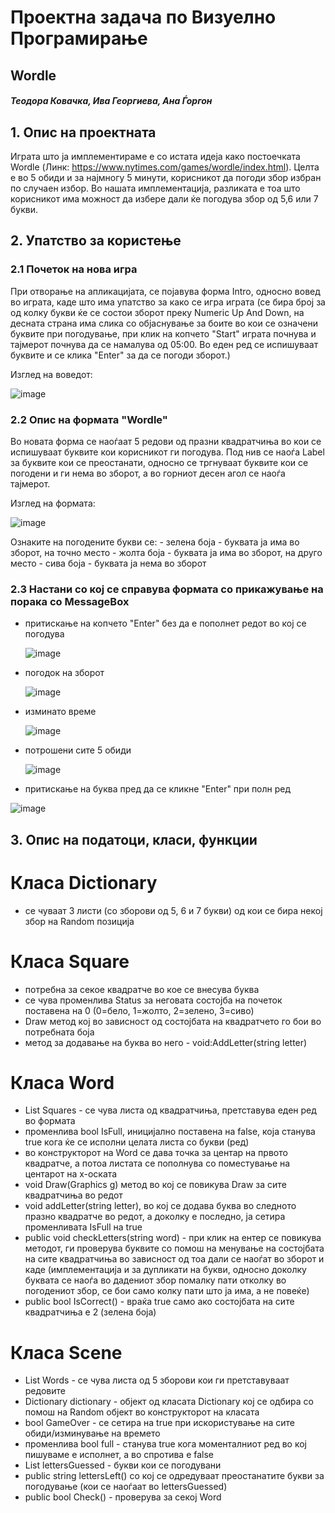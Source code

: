 # Проектна задача по Визуелно Програмирање 

## Wordle 
##### Теодора Ковачка, Ива Георгиева, Ана Ѓоргон

## 1. Опис на проектната 

Играта што ја имплементираме е со истата идеја како постоечката Wordle (Линк: https://www.nytimes.com/games/wordle/index.html). Целта е во 5 обиди и за најмногу 5 минути, корисникот да погоди збор избран по случаен избор. 
Во нашата имплементација, разликата е тоа што корисникот има можност да избере дали ќе погодува збор од 5,6 или 7 букви. 

## 2. Упатство за користење 

### 2.1 Почеток на нова игра 

При отворање на апликацијата, се појавува форма Intro, односно вовед во играта, каде што има упатство за како се игра играта (се бира број за од колку букви ќе се состои зборот преку Numeric Up And Down, на десната страна има слика со објаснување за боите во кои се означени буквите при погодување, при клик на копчето "Start" играта почнува и тајмерот почнува да се намалува од 05:00. Во еден ред се испишуваат буквите и се клика "Enter" за да се погоди зборот.)

Изглед на воведот:


![image](https://github.com/tkovachka/VP_Wordle/assets/107797831/bcaea90a-b0ac-401d-827f-c7ff96c415d7)

### 2.2 Опис на формата "Wordle"

Во новата форма се наоѓаат 5 редови од празни квадратчиња во кои се испишуваат буквите кои корисникот ги погодува. Под нив се наоѓа Label за буквите кои се преостанати, односно се тргнуваат буквите кои се погодени и ги нема во зборот, а во горниот десен агол се наоѓа тајмерот. 

Изглед на формата:


![image](https://github.com/tkovachka/VP_Wordle/assets/107797831/8fd7c5e4-8fac-4911-930a-bec6812a70b5)

Ознаките на погодените букви се:
    - зелена боја - буквата ја има во зборот, на точно место 
    - жолта боја - буквата ја има во зборот, на друго место 
    - сива боја - буквата ја нема во зборот

### 2.3 Настани со кој се справува формата со прикажување на порака со MessageBox 

- притискање на копчето "Enter" без да е пополнет редот во кој се погодува

  
  ![image](https://github.com/tkovachka/VP_Wordle/assets/107797831/5f691de6-c35a-4fdb-ae72-e202be967e9e)

- погодок на зборот


  ![image](https://github.com/tkovachka/VP_Wordle/assets/107797831/b471ced0-0c4d-440a-921c-83acdb5161c0)

- изминато време


  ![image](https://github.com/tkovachka/VP_Wordle/assets/107797831/a4882596-e14e-4b08-92fc-a49137c272f9)

  
- потрошени сите 5 обиди

  
  ![image](https://github.com/tkovachka/VP_Wordle/assets/107797831/1748f698-7298-44e2-956d-66fe401b219d)

- притискање на буква пред да се кликне "Enter" при полн ред

  
 ![image](https://github.com/tkovachka/VP_Wordle/assets/107797831/ae6cf549-3775-48f7-ba88-eff19da8a9a8)

## 3. Опис на податоци, класи, функции

# Класа Dictionary 
- се чуваат 3 листи (со зборови од 5, 6 и 7 букви) од кои се бира некој збор на Random позиција

# Класа Square
- потребна за секое квадратче во кое се внесува буква
- се чува променлива Status за неговата состојба на почеток поставена на 0 (0=бело, 1=жолто, 2=зелено, 3=сиво)
- Draw метод кој во зависност од состојбата на квадратчето го бои во потребната боја
- метод за додавање на буква во него - void:AddLetter(string letter)

# Класа Word
- List<Square> Squares - се чува листа од квадратчиња, претставува еден ред во формата 
- променлива bool IsFull, иницијално поставена на false, која станува true кога ќе се исполни целата листа со букви (ред)
- во конструкторот на Word се дава точка за центар на првото квадратче, а потоа листата се пополнува со поместување на центарот на х-оската
- void Draw(Graphics g) метод во кој се повикува Draw за сите квадратчиња во редот
- void addLetter(string letter), во кој се додава буква во следното празно квадратче во редот, а доколку е последно, ја сетира променливата IsFull на true 
- public void checkLetters(string word) - при клик на ентер се повикува методот, ги проверува буквите со помош на менување на состојбата на сите квадратчиња во зависност од тоа дали се наоѓат во зборот и каде (имплементација и за дупликати на букви, односно доколку буквата се наоѓа во дадениот збор помалку пати отколку во погодениот збор, се бои само колку пати што ја има, а не повеќе)
- public bool IsCorrect() - враќа true само ако состојбата на сите квадратчиња е 2 (зелена боја)

# Класа Scene 
- List<Word> Words - се чува листа од 5 зборови кои ги претставуваат редовите
- Dictionary dictionary - објект од класата Dictionary кој се одбира со помош на Random објект во конструкторот на класата
- bool GameOver - се сетира на true при искористување на сите обиди/изминување на времето
- променлива bool full - станува true кога моменталниот ред во кој пишуваме е исполнет, а во спротива е false
- List<string> lettersGuessed - букви кои се погодувани 
- public string lettersLeft() со кој се одредуваат преостанатите букви за погодување (кои се наоѓаат во lettersGuessed)
- public bool Check() - проверува за секој Word



